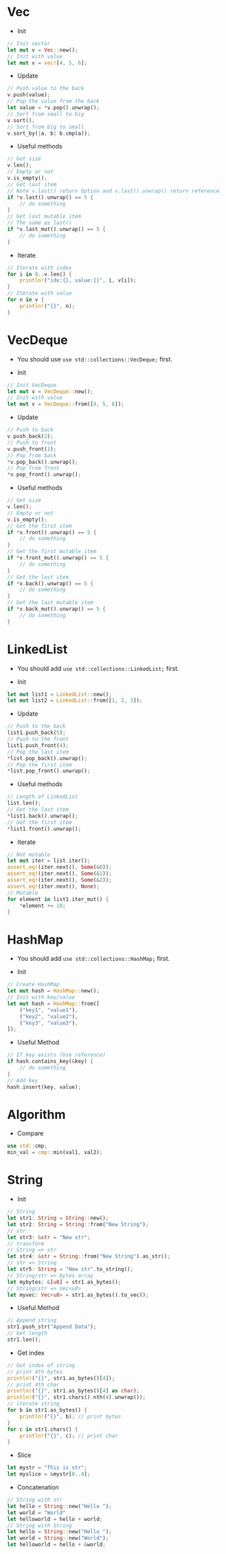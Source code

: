 # Vec

* Init

```rust
// Init vector
let mut v = Vec::new();
// Init with value
let mut v = vec![4, 5, 6];
```

* Update

```rust
// Push value to the back
v.push(value);
// Pop the value from the back
let value = *v.pop().unwrap();
// Sort from small to big
v.sort();
// Sort from big to small
v.sort_by(|a, b| b.cmp(a));
```

* Useful methods

```rust
// Get size
v.len();
// Empty or not
v.is_empty();
// Get last item
// Note v.last() return Option and v.last().unwrap() return reference
if *v.last().unwrap() == 5 {
    // do something
}
// Get last mutable item
// The same as last()
if *v.last_mut().unwrap() == 5 {
    // do something
}
```

* Iterate

```rust
// Iterate with index
for i in 0..v.len() {
    println!("idx:{}, value:{}", i, v[i]);
}
// Iterate with value
for n in v {
    println!("{}", n);
}
```

# VecDeque

* You should use `use std::collections::VecDeque;` first.

* Init

```rust
// Init VecDeque
let mut v = VecDeque::new();
// Init with value
let mut v = VecDeque::from([4, 5, 6]);
```

* Update

```rust
// Push to back 
v.push_back(2);
// Push to front
v.push_front(1);
// Pop from back
*v.pop_back().unwrap();
// Pop from front
*v.pop_front().unwrap();
```

* Useful methods

```rust
// Get size
v.len();
// Empty or not
v.is_empty();
// Get the first item
if *v.front().unwrap() == 5 {
    // do something
}
// Get the first mutable item
if *v.front_mut().unwrap() == 5 {
    // do something
}
// Get the last item
if *v.back().unwrap() == 5 {
    // do something
}
// Get the last mutable item
if *v.back_mut().unwrap() == 5 {
    // do something
}
```

# LinkedList

* You should add `use std::collections::LinkedList;` first.

* Init

```rust
let mut list1 = LinkedList::new();
let mut list2 = LinkedList::from([1, 2, 3]);
```

* Update

```rust
// Push to the back
list1.push_back(5);
// Push to the front
list1.push_front(4);
// Pop the last item
*list.pop_back().unwrap();
// Pop the first item
*list.pop_front().unwrap();
```

* Useful methods

```rust
// Length of LinkedList
list.len();
// Get the last item
*list1.back().unwrap();
// Get the first item
*list1.front().unwrap();
```

* Iterate

```rust
// Not mutable
let mut iter = list.iter();
assert_eq!(iter.next(), Some(&0));
assert_eq!(iter.next(), Some(&1));
assert_eq!(iter.next(), Some(&2));
assert_eq!(iter.next(), None);
// Mutable
for element in list1.iter_mut() {
    *element += 10;
}
```

# HashMap

* You should add `use std::collections::HashMap;` first.

* Init

```rust
// Create HashMap
let mut hash = HashMap::new();
// Init with key/value
let mut hash = HashMap::from([
    ("key1", "value1"),
    ("key2", "value2"),
    ("key3", "value3"),
]);
```

* Useful Method

```rust
// If key exists (Use reference)
if hash.contains_key(&key) {
    // do something
}
// Add key
hash.insert(key, value);
```

# Algorithm

* Compare

```rust
use std::cmp;
min_val = cmp::min(val1, val2);
```

# String

* Init

```rust
// String
let str1: String = String::new();
let str2: String = String::from("New String");
// str
let str3: &str = "New str";
// transform
// String => str
let str4: &str = String::from("New String").as_str();
// str => String
let str5: String = "New str".to_string();
// String/str => bytes array
let mybytes: &[u8] = str1.as_bytes();
// String/str => Vec<u8>
let myvec: Vec<u8> = str1.as_bytes().to_vec();
```

* Useful Method

```rust
// Append string
str1.push_str("Append Data");
// Get length
str1.len();
```

* Get index

```rust
// Get index of string
// print 4th bytes
println!("{}", str1.as_bytes()[4]);
// print 4th char
println!("{}", str1.as_bytes()[4] as char);
println!("{}", str1.chars().nth(4).unwrap());
// iterate string
for b in str1.as_bytes() {
    println!("{}", b); // print bytes
}
for c in str1.chars() {
    println!("{}", c); // print char
}
```

* Slice

```rust
let mystr = "This is str";
let myslice = &mystr[0..4];
```

* Concatenation

```rust
// String with str
let hello = String::new("Hello ");
let world = "World"
let helloworld = hello + world;
// String with String
let hello = String::new("Hello ");
let world = String::new("World");
let helloworld = hello + &world;
```
